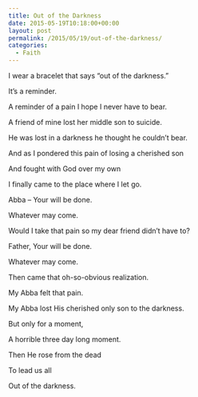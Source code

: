 ```yaml
---
title: Out of the Darkness
date: 2015-05-19T10:18:00+00:00
layout: post
permalink: /2015/05/19/out-of-the-darkness/
categories:
  - Faith
---
```

I wear a bracelet that says &#8220;out of the darkness.&#8221;

It&#8217;s a reminder.
  
A reminder of a pain I hope I never have to bear.
  
A friend of mine lost her middle son to suicide.
  
He was lost in a darkness he thought he couldn&#8217;t bear.

And as I pondered this pain of losing a cherished son
  
And fought with God over my own
  
I finally came to the place where I let go.

Abba &#8211; Your will be done.
  
Whatever may come.
  
Would I take that pain so my dear friend didn&#8217;t have to?
  
Father, Your will be done.
  
Whatever may come.

Then came that oh-so-obvious realization.
  
My Abba felt that pain.
  
My Abba lost His cherished only son to the darkness.
  
But only for a moment,
  
A horrible three day long moment.
  
Then He rose from the dead
  
To lead us all
  
Out of the darkness.